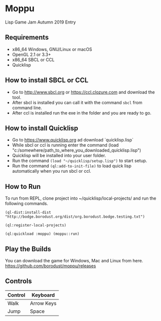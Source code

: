 # Moppu
Lisp Game Jam Autumn 2019 Entry

## Requirements

- x86_64 Windows, GNU/Linux or macOS
- OpenGL 2.1 or 3.3+
- x86_64 SBCL or CCL
- Quicklisp

## How to install SBCL or CCL
- Go to http://www.sbcl.org or https://ccl.clozure.com and download the tool.
- After sbcl is installed you can call it with the command `sbcl` from command line.
- After ccl is installed run the exe in the folder and you are ready to go.

## How to install Quicklisp
- Go to https://www.quicklisp.org ad download ´quicklisp.lisp´
- While sbcl or ccl is running enter the command (load "c:/somewhere/path_to_where_you_downloaded_quicklisp.lisp")
- Quicklisp will be installed into your user folder.
- Run the command `(load "~/quicklisp/setup.lisp")` to start setup.
- Run the command `(ql:add-to-init-file)` to load quick lisp automatically when you run sbcl or ccl.

## How to Run
To run from REPL, clone project into ~/quicklisp/local-projects/ and run the following commands.

```
(ql-dist:install-dist "http://bodge.borodust.org/dist/org.borodust.bodge.testing.txt")

(ql:register-local-projects)

(ql:quickload :moppu) (moppu::run)
```

## Play the Builds
You can download the game for Windows, Mac and Linux from here.
https://github.com/borodust/moppu/releases

## Controls
| Control  | Keyboard |
|---------|---------|
| Walk  | Arrow Keys |
| Jump | Space |
